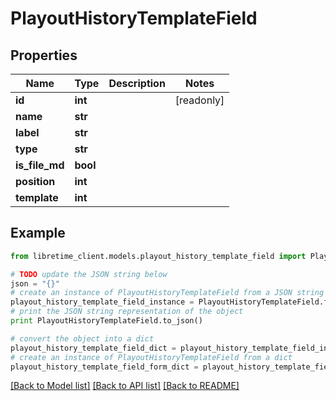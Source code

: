 # PlayoutHistoryTemplateField


## Properties

Name | Type | Description | Notes
------------ | ------------- | ------------- | -------------
**id** | **int** |  | [readonly] 
**name** | **str** |  | 
**label** | **str** |  | 
**type** | **str** |  | 
**is_file_md** | **bool** |  | 
**position** | **int** |  | 
**template** | **int** |  | 

## Example

```python
from libretime_client.models.playout_history_template_field import PlayoutHistoryTemplateField

# TODO update the JSON string below
json = "{}"
# create an instance of PlayoutHistoryTemplateField from a JSON string
playout_history_template_field_instance = PlayoutHistoryTemplateField.from_json(json)
# print the JSON string representation of the object
print PlayoutHistoryTemplateField.to_json()

# convert the object into a dict
playout_history_template_field_dict = playout_history_template_field_instance.to_dict()
# create an instance of PlayoutHistoryTemplateField from a dict
playout_history_template_field_form_dict = playout_history_template_field.from_dict(playout_history_template_field_dict)
```
[[Back to Model list]](../README.md#documentation-for-models) [[Back to API list]](../README.md#documentation-for-api-endpoints) [[Back to README]](../README.md)


